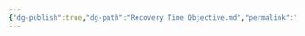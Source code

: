 ```yaml
---
{"dg-publish":true,"dg-path":"Recovery Time Objective.md","permalink":"/recovery-time-objective/","tags":["notes"]}
---
```


